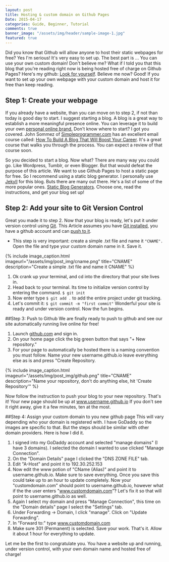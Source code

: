 ```yaml
---
layout: post
title: Hosting & custom domain on Github Pages
Date: 2015-04-17
categories: Guide, Beginner, Tutorial
comments: true
banner_image: "/assets/img/header/sample-image-1.jpg"
featured: true
---
```


Did you know that Github will allow anyone to host their static webpages for free? Yes I'm serious! It's very easy to set up. The best part is ... You can use your own custom domain!
Don't believe me? What if I told you that this blog that you're reading right now is being hosted free of charge on Github Pages? Here's my github: [Look for yourself](https://github.com/bolenton/bolenton.github.io).
Believe me now? Good! If you want to set up your own webpage with your custom domain and host it for free than keep reading.
<!--more-->

## <i class="fa fa-arrows-h"></i>Step 1: Create your webpage
If you already have a website, than you can move on to step 2, if not than today is good day to start. I suggest starting a blog. A blog is a great way to establish a more meaningful presence online. You can leverage it to build your own [personal online brand.](http://www.forbes.com/sites/shamahyder/2014/08/18/7-things-you-can-do-to-build-an-awesome-personal-brand/) Don't know where to start? I got you covered. John Sommez of [Simpleprogrammer.com](http://simpleprogrammer.com/?__s=e9nxoo3daippuegoyzyj&utm_campaign=lesson-5-do-you-know-how-to-get-traffic-for-your-blog&utm_medium=email&utm_source=how-to-create-a-blog-that-boosts-your-career-course) has an excellent email course called: [How To Build A Blog That Will Boost Your Career](http://t.dripemail2.net/c/eyJhY2NvdW50X2lkIjoiOTUyNDk2NiIsImRlbGl2ZXJ5X2lkIjoiMjQ3MzM4MTciLCJ1cmwiOiJodHRwOi8vZGV2Y2FyZWVyYm9vc3QuY29tL2Jsb2ctY291cnNlLz9fX3M9ZTlueG9vM2RhaXBwdWVnb3l6eWpcdTAwMjZ1dG1fY2FtcGFpZ249bGVzc29uLTUtZG8teW91LWtub3ctaG93LXRvLWdldC10cmFmZmljLWZvci15b3VyLWJsb2dcdTAwMjZ1dG1fbWVkaXVtPWVtYWlsXHUwMDI2dXRtX3NvdXJjZT1ob3ctdG8tY3JlYXRlLWEtYmxvZy10aGF0LWJvb3N0cy15b3VyLWNhcmVlci1jb3Vyc2UifQ). It's a great course that walks you through the process. You can expect a review of that course soon.

So you decided to start a blog. Now what? There are many way you could go. Like Wordpress, Tumblr, or even Blogger. But that would defeat the purpose of this article. We want to use Github Pages to host a static page for free. So I recommend using a static blog generator. I personally use [Jekyll](http://jekyllrb.com/) for this blog. Buts there are many out there. He's a list of some of the more popular ones. [Static Blog Generators](http://www.sitepoint.com/6-static-blog-generators-arent-jekyll/). Choose one, read the instructions, and get your blog set up!

## <i class="fa fa-expand"></i>Step 2: Add your site to Git Version Control
Great you made it to step 2. Now that your blog is ready, let's put it under version control using [Git](http://git-scm.com/). This Article assumes you have [Git installed](http://git-scm.com/book/en/v2/Getting-Started-Installing-Git), you have a github account and can [push to it](http://guides.railsgirls.com/github/). 

* This step is very important: create a simple .txt file and name it `"CNAME".` Open the file and type your custom domain name in it. Save it.


{% include image_caption.html imageurl="/assets/img/post_img/cname.png" title="CNAME" description="Create a simple .txt file and name it CNAME" %}


1. Ok crank up your terminal, and cd into the directory that your site lives in.
2. Head back to your terminal. Its time to initialize version control by entering the command. `$ git init`
3. Now enter type `$ git add .`  to add the entire project under git tracking.
4. Let's commit it: `$ git commit -m "first commit"`
Wonderful your site is ready and under version control. Now the fun begins. 

##<i class="fa fa-cog"></i>Step 3: Push to Github
We are finally ready to push to github and see our site automatically running live online for free!

1. Launch [github.com](https://github.com/) and sign in.
2. On your home page click the big green button that says "+ New repository."
3. For your page to automatically be hosted there is a naming convention you must follow. Name your new username.github.io leave everything else as is and press "Create Repository. 


{% include image_caption.html imageurl="/assets/img/post_img/github.png" title="CNAME" description="Name your repository, don't do anything else, hit 'Create Repository'" %}


Now follow the instruction to push your blog to your new repository. That's it! Your new page should be up at www.username.github.io If you don't see it right away, give it a few minutes, ten at the most.

##<i class="fa fa-spinner"></i>Step 4: Assign your custom domain to you new github page
This will vary depending who your domain is registered with. I have GoDaddy so the images are specific to that. But the steps should be similar with other domain providers. Here is how I did it.

1. I signed into my GoDaddy account and selected "manage  domains" (I have 3 domains). I selected the domain I wanted to use clicked "Manage Connection". 
2. On the "Domain Details" page I clicked the "DNS ZONE FILE" tab. 
3. Edit "A-Host" and point it to 192.30.252.153
4. Now edit the www potion of "CName (Alias)" and point it to username.github.io. Make sure to save everything. 
Once you save this could take up to an hour to update completely. Now your "customdomain.com" should point to username.github.io, however what if the the user enters "www.customdomain.com"? Let's fix it so that will point to username.github.io as well. 
1. Again I select my domain and press "Manage Connection", this time on the "Domain details" page I select the "Settings" tab.
2. Under Forwarding -> Domain, I click "manage". Click on "Update Forwarding". 
3. In "Forward to:" type www.customdomain.com
4. Make sure 301 (Permanent) is selected. Save your work.
That's it. Allow it about 1 hour for everything to update. 

Let me be the first to congratulate you. You have a website up and running, under version control, with your own domain name and hosted free of charge!
